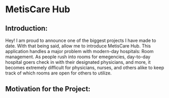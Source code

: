 # **MetisCare Hub**

## **Introduction:**
Hey! I am proud to announce one of the biggest projects I have made to date. With that being said, allow me to introduce MetisCare Hub. This application handles a major problem with modern-day hospitals: Room management. As people rush into rooms for emegencies, day-to-day hospital goers check in with their designated physicians, and more, it becomes extremely difficult for physicians, nurses, and others alike to keep track of which rooms are open for others to utilize.

## **Motivation for the Project:**
